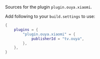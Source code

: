 Sources for the plugin `plugin.ouya.xiaomi`.

Add following to your `build.settings` to use:
```lua
{
    plugins = {
        "plugin.ouya.xiaomi" = {
            publisherId = "tv.ouya",
        },
    },
}
```
